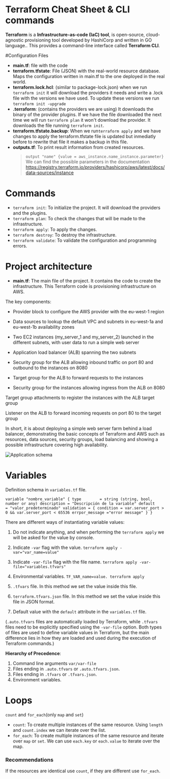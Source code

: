 # Terraform Cheat Sheet & CLI commands 

**Terraform** is a **Infrastructure-as-code (IaC) tool**, is open-source, cloud-agnostic provisioning tool developed by HashiCorp and written in GO language.. This provides a command-line interface called **Terraform CLI**.


#Configuration Files

- **main.tf**: file with the code
- **terraform.tfstate**: File (JSON) with the real-world resource database. Maps the configuration written in main.tf to the one deployed in the real world.
- **terraform.lock.hcl**: (similar to package-lock.json) when we run `terraform init` it will download the providers it needs and write a .lock file with the versions we have used. To update these versions we run `terraform init -upgrade`
- **.terraform**: (contains the providers we are using) It downloads the binary of the provider plugins. If we have the file downloaded the next time we will run `terraform plan` it won't download the provider. It downloads the file running `terraform init`.
- **terraform.tfstate.backup**: When we run`terraform apply` and we have changes to apply the terraform.tfstate file is updated but inmediatly before to rewrite that file it makes a backup in this file.
- **outputs.tf**: To print result information from created resources.
  	> `output "name" {value = aws_instance.name_instance.parameter}` We can find the possible parameters in the documentation https://registry.terraform.io/providers/hashicorp/aws/latest/docs/data-sources/instance 
  
  
# Commands
- `terraform init`: To initialize the project. It will download the providers and the plugins.
- `terraform plan`: To check the changes that will be made to the infrastructure.
- `terraform apply`: To apply the changes.
- `terraform destroy`: To destroy the infrastructure.
- `terraform validate`: To validate the configuration and programming errors.

# Project architecture
 - **main.tf**: The main file of the project. It contains the code to create the infrastructure.
This Terraform code is provisioning infrastructure on AWS.

The key components:

- Provider block to configure the AWS provider with the eu-west-1 region

- Data sources to lookup the default VPC and subnets in eu-west-1a and eu-west-1b availability zones

- Two EC2 instances (my_server_1 and my_server_2) launched in the different subnets, with user data to run a simple web server

- Application load balancer (ALB) spanning the two subnets

- Security group for the ALB allowing inbound traffic on port 80 and outbound to the instances on 8080

- Target group for the ALB to forward requests to the instances

- Security group for the instances allowing ingress from the ALB on 8080

Target group attachments to register the instances with the ALB target group

Listener on the ALB to forward incoming requests on port 80 to the target group

In short, it is about deploying a simple web server farm behind a load balancer, demonstrating the basic concepts of Terraform and AWS such as resources, data sources, security groups, load balancing and showing a possible infrastructure covering high availability.

<image src="firstServer.png" alt="Application schema" >

# Variables
Definition schema in `variables.tf` file.

`variable "nombre_variable" {
  type        = string (string, bool, number or any)
  description = "Descripción de la variable"
  default     = "valor_predeterminado"
  validation = {
	condition = var.server_port > 0 && var.server_port < 65536
	errpor_message ="error message"
  }
}
`

There are different ways of instantiating variable values:

1. Do not indicate anything, and when performing the `terraform apply` we will be asked for the value by console.
   
2. Indicate `-var` flag with the value. `terraform apply -var="var_name=value"`
   
3. Indicate `-var-file` flag with the file name. `terraform apply -var-file="variables.tfvars"`

4. Environmental variables. `TF_VAR_name=value. terraform apply`
   
5. `.tfvars` file. In this method we set the value inside this file.
   
6. `terraform.tfvars.json` file. In this method we set the value inside this file in JSON format.
7. Default value with the `default` attribute in the `variables.tf` file.

(`.auto.tfvars` files are automatically loaded by Terraform, while `.tfvars` files need to be explicitly specified using the `-var-file` option. Both types of files are used to define variable values in Terraform, but the main difference lies in how they are loaded and used during the execution of Terraform commands.)

**Hierarchy of Precedence**:

1. Command line arguments `var/var-file`
2. Files ending in `.auto.tfvars` or `.auto.tfvars.json`.
3. Files ending in `.tfvars` or `.tfvars.json`.
4. Environment variables.


# Loops
`count` and `for_each`(only `map` and `set`)
- `count`: To create multiple instances of the same resource. Using `length` and `count.index` we can iterate over the list.
- `for_each`: To create multiple instances of the same resource and iterate over `map` or `set`. We can use `each.key` or `each.value` to iterate over the map.

### Recommendations
If the resources are identical use `count`, if they are different use `for_each`.